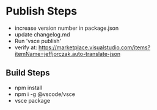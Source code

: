 # Publish Steps

- increase version number in package.json
- update changelog.md
- Run 'vsce publish'
- verify at: <https://marketplace.visualstudio.com/items?itemName=jeffjorczak.auto-translate-json>

## Build Steps

- npm install
- npm i  -g @vscode/vsce
- vsce package
